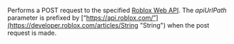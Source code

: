 Performs a POST request to the specified [Roblox Web API](http://api.roblox.com/docs). The _apiUrlPath_ parameter is prefixed by [“https://api.roblox.com/”](https://developer.roblox.com/articles/String "String") when the post request is made.